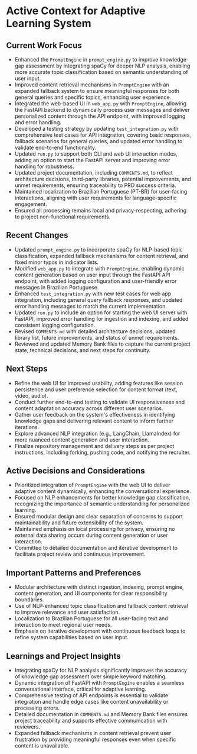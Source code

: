 # Active Context for Adaptive Learning System

## Current Work Focus

- Enhanced the `PromptEngine` in `prompt_engine.py` to improve knowledge gap assessment by integrating spaCy for deeper
  NLP analysis, enabling more accurate topic classification based on semantic understanding of user input.
- Improved content retrieval mechanisms in `PromptEngine` with an expanded fallback system to ensure meaningful
  responses for both general queries and specific topics, enhancing user experience.
- Integrated the web-based UI in `web_app.py` with `PromptEngine`, allowing the FastAPI backend to dynamically process
  user messages and deliver personalized content through the API endpoint, with improved logging and error handling.
- Developed a testing strategy by updating `test_integration.py` with comprehensive test cases for API integration,
  covering basic responses, fallback scenarios for general queries, and updated error handling to validate end-to-end
  functionality.
- Updated `run.py` to support both CLI and web UI interaction modes, adding an option to start the FastAPI server and
  improving error handling for robustness.
- Updated project documentation, including `COMMENTS.md`, to reflect architecture decisions, third-party libraries,
  potential improvements, and unmet requirements, ensuring traceability to PRD success criteria.
- Maintained localization to Brazilian Portuguese (PT-BR) for user-facing interactions, aligning with user requirements
  for language-specific engagement.
- Ensured all processing remains local and privacy-respecting, adhering to project non-functional requirements.

## Recent Changes

- Updated `prompt_engine.py` to incorporate spaCy for NLP-based topic classification, expanded fallback mechanisms for
  content retrieval, and fixed minor typos in indicator lists.
- Modified `web_app.py` to integrate with `PromptEngine`, enabling dynamic content generation based on user input
  through the FastAPI API endpoint, with added logging configuration and user-friendly error messages in Brazilian
  Portuguese.
- Enhanced `test_integration.py` with new test cases for web app integration, including general query fallback
  responses, and updated error handling messages to match the current implementation.
- Updated `run.py` to include an option for starting the web UI server with FastAPI, improved error handling for
  ingestion and indexing, and added consistent logging configuration.
- Revised `COMMENTS.md` with detailed architecture decisions, updated library list, future improvements, and status of
  unmet requirements.
- Reviewed and updated Memory Bank files to capture the current project state, technical decisions, and next steps for
  continuity.

## Next Steps

- Refine the web UI for improved usability, adding features like session persistence and user preference selection for
  content format (text, video, audio).
- Conduct further end-to-end testing to validate UI responsiveness and content adaptation accuracy across different user
  scenarios.
- Gather user feedback on the system's effectiveness in identifying knowledge gaps and delivering relevant content to
  inform further iterations.
- Explore advanced NLP integration (e.g., LangChain, LlamaIndex) for more nuanced content generation and user
  interaction.
- Finalize repository management and delivery steps as per project instructions, including forking, pushing code, and
  notifying the recruiter.

## Active Decisions and Considerations

- Prioritized integration of `PromptEngine` with the web UI to deliver adaptive content dynamically, enhancing the
  conversational experience.
- Focused on NLP enhancements for better knowledge gap classification, recognizing the importance of semantic
  understanding for personalized learning.
- Ensured modular design and clear separation of concerns to support maintainability and future extensibility of the
  system.
- Maintained emphasis on local processing for privacy, ensuring no external data sharing occurs during content
  generation or user interaction.
- Committed to detailed documentation and iterative development to facilitate project review and continuous improvement.

## Important Patterns and Preferences

- Modular architecture with distinct ingestion, indexing, prompt engine, content generation, and UI components for clear
  responsibility boundaries.
- Use of NLP-enhanced topic classification and fallback content retrieval to improve relevance and user satisfaction.
- Localization to Brazilian Portuguese for all user-facing text and interaction to meet regional user needs.
- Emphasis on iterative development with continuous feedback loops to refine system capabilities based on user input.

## Learnings and Project Insights

- Integrating spaCy for NLP analysis significantly improves the accuracy of knowledge gap assessment over simple keyword
  matching.
- Dynamic integration of FastAPI with `PromptEngine` enables a seamless conversational interface, critical for adaptive
  learning.
- Comprehensive testing of API endpoints is essential to validate integration and handle edge cases like content
  unavailability or processing errors.
- Detailed documentation in `COMMENTS.md` and Memory Bank files ensures project traceability and supports effective
  communication with reviewers.
- Expanded fallback mechanisms in content retrieval prevent user frustration by providing meaningful responses even when
  specific content is unavailable.
